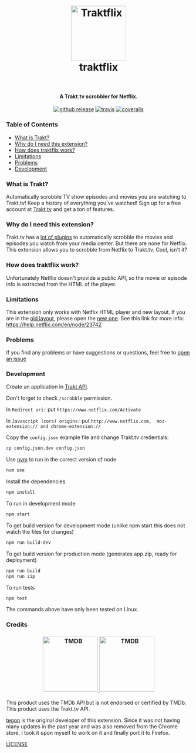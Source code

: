 <h1 align="center">
  <br>
  <a href="https://tegon.github.io/traktflix/">
    <img src="https://raw.githubusercontent.com/tegon/traktflix/master/app/images/traktflix-icon-128.png" alt="Traktflix" width="150">
  </a>
  <br>
  traktflix
  <br>
  <br>
</h1>


<h4 align="center">A Trakt.tv scrobbler for Netflix.</h4>

<p align="center">
  <a href="https://github.com/gsrafael01/traktflix/releases"><img src="https://img.shields.io/github/release/gsrafael01/traktflix.svg" alt="github release"></a>
  <a href="https://travis-ci.org/gsrafael01/traktflix"><img src="https://img.shields.io/travis/feross/webtorrent/master.svg" alt="travis"></a>
  <a href="https://coveralls.io/github/gsrafael01/traktflix?branch=master"><img src="https://coveralls.io/repos/gsrafael01/traktflix/badge.svg?branch=master&service=github" alt="coveralls"></a>
</p>

### Table of Contents
* [What is Trakt?](#what-is-trakt)
* [Why do I need this extension?](#why-do-i-need-this-extension)
* [How does traktflix work?](#how-does-traktflix-work)
* [Limitations](#limitations)
* [Problems](#problems)
* [Development](#development)

### What is Trakt?
Automatically scrobble TV show episodes and movies you are watching to Trakt.tv! Keep a history of everything you've watched! Sign up for a free account at [Trakt.tv](http://trakt.tv) and get a ton of features.

### Why do I need this extension?
Trakt.tv has a [lot of plugins](http://trakt.tv/downloads) to automatically scrobble the movies and episodes you watch from your media center.
But there are none for Netflix.
This extension allows you to scrobble from Netflix to Trakt.tv. Cool, isn't it?

### How does traktflix work?
Unfortunately Netflix doesn't provide a public API, so the movie or episode info is extracted from the HTML of the player.

### Limitations
This extension only works with Netflix HTML player and new layout. If you are in the [old layout](http://www.netflix.com/WiHome), please open the [new one](http://www.netflix.com/browse).
See this link for more info: https://help.netflix.com/en/node/23742

### Problems
If you find any problems or have suggestions or questions, feel free to [open an issue](https://github.com/gsrafael01/traktflix/issues/new)

### Development
Create an application in [Trakt API](http://trakt.tv/oauth/applications/new).

Don't forget to check `/scrobble` permission.

In `Redirect uri:` put `https://www.netflix.com/Activate`

In `Javascript (cors) origins:` put `http://www.netflix.com,  moz-extension:// and chrome-extension://`

Copy the `config.json` example file and change Trakt.tv credentials:
```bash
cp config.json.dev config.json
```

Use [nvm](https://github.com/creationix/nvm) to run in the correct version of node

```bash
nvm use
```

Install the dependencies
```bash
npm install
```

To run in development mode
```bash
npm start
```

To get build version for development mode (unlike npm start this does not watch the files for changes)
```bash
npm run build-dev
```

To get build version for production mode (generates app.zip, ready for deployment)
```bash
npm run build
npm run zip
```

To run tests
```bash
npm test
```

The commands above have only been tested on Linux.

### Credits
<h3 align="center">
  <a href="https://tegon.github.io/traktflix/">
    <img src="https://raw.githubusercontent.com/tegon/traktflix/master/tmdb-api-logo.png" alt="TMDB" width="150">
  </a>
  <a href="https://tegon.github.io/traktflix/">
      <img src="https://raw.githubusercontent.com/tegon/traktflix/master/trakt-api-logo.png" alt="TMDB" width="150">
  </a>
</h3>

This product uses the TMDb API but is not endorsed or certified by TMDb. <br>
This product uses the Trakt.tv API.

[tegon](https://github.com/user/tegon) is the original developer of this extension.
Since it was not having many updates in the past year and was also removed from the Chrome store, I took it upon myself to work on it and finally port it to Firefox.

[LICENSE](LICENSE)
